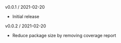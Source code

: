 v0.0.1 / 2021-02-20
* Initial release

v0.0.2 / 2021-02-20
* Reduce package size by removing coverage report
